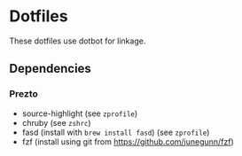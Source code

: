 # Dotfiles

These dotfiles use dotbot for linkage.

## Dependencies

### Prezto
- source-highlight (see `zprofile`)
- chruby (see `zshrc`)
- fasd (install with `brew install fasd`) (see `zprofile`)
- fzf (install using git from https://github.com/junegunn/fzf)
